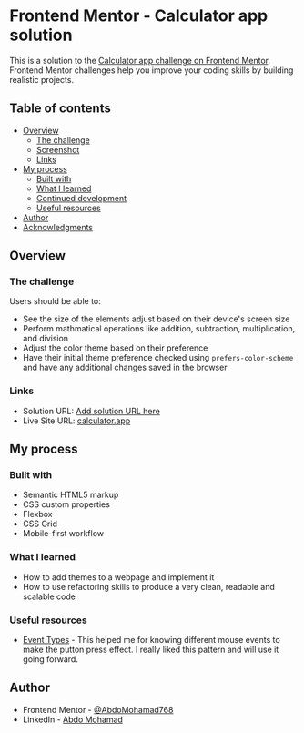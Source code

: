 # Frontend Mentor - Calculator app solution

This is a solution to the [Calculator app challenge on Frontend Mentor](https://www.frontendmentor.io/challenges/calculator-app-9lteq5N29). Frontend Mentor challenges help you improve your coding skills by building realistic projects.

## Table of contents

- [Overview](#overview)
  - [The challenge](#the-challenge)
  - [Screenshot](#screenshot)
  - [Links](#links)
- [My process](#my-process)
  - [Built with](#built-with)
  - [What I learned](#what-i-learned)
  - [Continued development](#continued-development)
  - [Useful resources](#useful-resources)
- [Author](#author)
- [Acknowledgments](#acknowledgments)

## Overview

### The challenge

Users should be able to:

- See the size of the elements adjust based on their device's screen size
- Perform mathmatical operations like addition, subtraction, multiplication, and division
- Adjust the color theme based on their preference
- Have their initial theme preference checked using `prefers-color-scheme` and have any additional changes saved in the browser

### Links

- Solution URL: [Add solution URL here](https://your-solution-url.com)
- Live Site URL: [calculator.app](me-the-machine-boy.netlify.app)

## My process

### Built with

- Semantic HTML5 markup
- CSS custom properties
- Flexbox
- CSS Grid
- Mobile-first workflow

### What I learned

- How to add themes to a webpage and implement it
- How to use refactoring skills to produce a very clean, readable and scalable code

### Useful resources

- [Event Types](https://developer.mozilla.org/en-US/docs/Web/Events) - This helped me for knowing different mouse events to make the putton press effect. I really liked this pattern and will use it going forward.

## Author

- Frontend Mentor - [@AbdoMohamad768](https://www.frontendmentor.io/profile/AbdoMohamad768)
- LinkedIn - [Abdo Mohamad](www.linkedin.com/in/abdo-mohamad-020a0b237)
